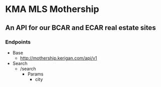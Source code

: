 # KMA MLS Mothership

## An API for our BCAR and ECAR real estate sites

### Endpoints
* Base
    * http://mothership.kerigan.com/api/v1
* Search
    * /search
        - Params
            + city



